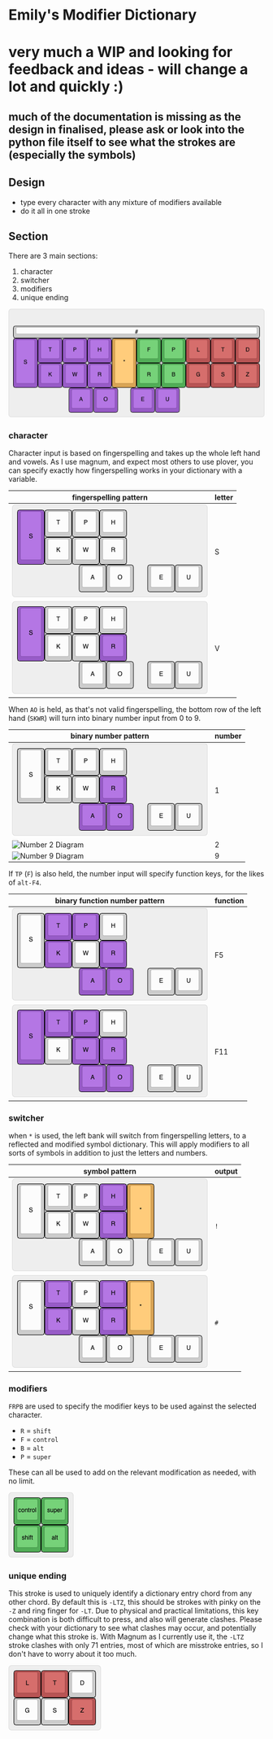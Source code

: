# Emily's Modifier Dictionary 

# very much a WIP and looking for feedback and ideas - will change a lot and quickly :) 
## much of the documentation is missing as the design in finalised, please ask or look into the python file itself to see what the strokes are (especially the symbols)

## Design

- type every character with any mixture of modifiers available
- do it all in one stroke

## Section

There are 3 main sections:
1. character
2. switcher
3. modifiers
4. unique ending 

![Coloured Layout Diagram](img/layout.png)

### character

Character input is based on fingerspelling and takes up the whole left hand and vowels.
As I use magnum, and expect most others to use plover, you can specify exactly how fingerspelling works in your dictionary with a variable. 

| fingerspelling pattern                | letter  |
|---------------------------------------|---------|
| ![Letter S Diagram](img/letter-s.png) | S       |
| ![Letter V Diagram](img/letter-v.png) | V       |

When `AO` is held, as that's not valid fingerspelling, the bottom row of the left hand (`SKWR`) will turn into binary number input from 0 to 9.

| binary number pattern                 | number  |
|---------------------------------------|---------|
| ![Number 1 Diagram](img/number-1.png) | 1       |
| ![Number 2 Diagram](img/letter-2.png) | 2       |
| ![Number 9 Diagram](img/letter-9.png) | 9       |

If `TP` (`F`) is also held, the number input will specify function keys, for the likes of `alt-F4`.

| binary function number pattern | function |
|--------------------------------|----------|
| ![F5 Diagram](img/F5.png)      | F5       |
| ![F11 Diagram](img/F11.png)    | F11      |

### switcher

when `*` is used, the left bank will switch from fingerspelling letters, to a reflected and modified symbol dictionary. 
This will apply modifiers to all sorts of symbols in addition to just the letters and numbers. 

| symbol pattern                                 | output |
|------------------------------------------------|--------|
| ![Exclamation Pattern Diagram](img/exclam.png) | `!`    |
| ![Hash Pattern Diagram](img/hash.png)          | `#`    |

### modifiers 

`FRPB` are used to specify the modifier keys to be used against the selected character. 

- `R` = `shift`
- `F` = `control`
- `B` = `alt`
- `P` = `super`

These can all be used to add on the relevant modification as needed, with no limit.

![Modifier Keys Layout Diagram](img/mods.png)

### unique ending

This stroke is used to uniquely identify a dictionary entry chord from any other chord.
By default this is `-LTZ`, this should be strokes with pinky on the `-Z` and ring finger for `-LT`.
Due to physical and practical limitations, this key combination is both difficult to press, and also will generate clashes. 
Please check with your dictionary to see what clashes may occur, and potentially change what this stroke is.
With Magnum as I currently use it, the `-LTZ` stroke clashes with only 71 entries, most of which are misstroke entries, so I don't have to worry about it too much. 

![Ender Keys Layout Diagram](img/ender.png)
